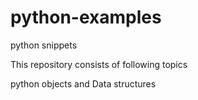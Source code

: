 # python-examples
python snippets

This repository consists of following topics

python objects and Data structures
